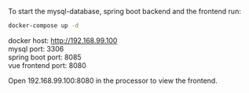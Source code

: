 To start the mysql-database, spring boot backend and the frontend run:
```bash
docker-compose up -d
```

docker host: http://192.168.99.100 <br>
mysql port: 3306 <br>
spring boot port: 8085 <br>
vue frontend port: 8080 <br>

Open 192.168.99.100:8080 in the processor to view the frontend.

